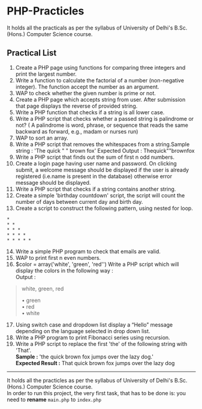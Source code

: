 # PHP-Practicles

It holds all the practicals as per the syllabus of University of Delhi's B.Sc. (Hons.) Computer Science course.  

## Practical List  
1. Create a PHP page using functions for comparing three integers and print the largest number.    
2. Write  a  function  to  calculate  the  factorial  of  a  number  (non-negative  integer).  The  function  accept the number as an argument.    
3. WAP to check whether the given number is prime or not.    
4. Create  a  PHP  page  which  accepts  string  from  user.  After  submission  that  page  displays  the  reverse of provided string.    
5. Write a PHP function that checks if a string is all lower case.    
6. Write a PHP script that checks whether a passed string is palindrome or not? ( A palindrome is word, phrase, or sequence that reads the same backward as forward, e.g., madam or nurses run)    
7. WAP to sort an array.    
8. Write a PHP script that removes the whitespaces from a string.Sample string : 'The quick " " brown fox' Expected Output : Thequick""brownfox    
9. Write a PHP script that finds out the sum of first n odd numbers.    
10. Create a login page having user name and password. On clicking submit, a welcome message should  be  displayed  if  the  user  is  already  registered  (i.e.name  is  present  in  the  database)  otherwise error message should be displayed.    
11. Write a PHP script that checks if a string contains another string.   
12. Create a simple 'birthday countdown' script, the script will count the number of days between current day and birth day.    
13. Create a script to construct the following pattern, using nested for loop.  
```
*  
* *  
* * *  
* * * *   
* * * * *     
```

14. Write a simple PHP program to check that emails are valid.    
15. WAP to print first n even numbers.    
16. $color = array('white', 'green', 'red'') Write a PHP script which will display the colors in the following way :  
Output :  
> white, green, red  
>  
> • green  
> • red  
> • white  

17. Using  switch  case  and  dropdown  list  display  a  “Hello”  message  depending  on  the  language  selected in drop down list.    
18. Write a PHP program to print Fibonacci series using recursion.    
19. Write a PHP script to replace the first 'the' of the following string with 'That'. <br /> **Sample :** 'the quick brown fox jumps over the lazy dog.' <br /> **Expected Result :** That quick brown fox jumps over the lazy dog   

---

It holds all the practicles as per the syllabus of University of Delhi's B.Sc. (Hons.) Computer Science course.<br />
In order to run this project, the very first task, that has to be done is: you need to **rename** ```main.php``` to ```index.php```
